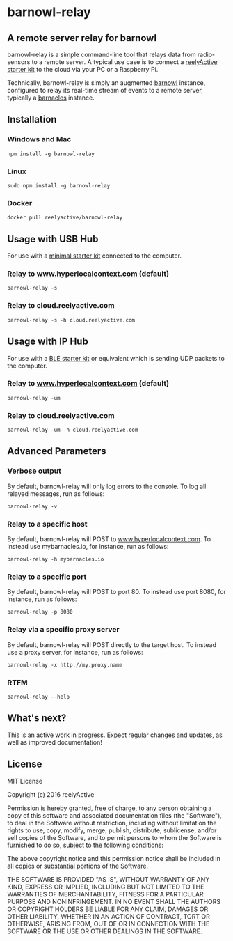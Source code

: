 barnowl-relay
=============

A remote server relay for barnowl
---------------------------------

barnowl-relay is a simple command-line tool that relays data from radio-sensors to a remote server.  A typical use case is to connect a [reelyActive starter kit](http://shop.reelyactive.com/collections/starter-kits) to the cloud via your PC or a Raspberry Pi.

Technically, barnowl-relay is simply an augmented [barnowl](https://www.npmjs.com/package/barnowl) instance, configured to relay its real-time stream of events to a remote server, typically a [barnacles](https://www.npmjs.com/package/barnacles) instance.


Installation
------------

### Windows and Mac

    npm install -g barnowl-relay

### Linux

    sudo npm install -g barnowl-relay

### Docker

    docker pull reelyactive/barnowl-relay


Usage with USB Hub
------------------

For use with a [minimal starter kit](http://shop.reelyactive.com/products/starterkit-min) connected to the computer.

### Relay to www.hyperlocalcontext.com (default)

    barnowl-relay -s

### Relay to cloud.reelyactive.com

    barnowl-relay -s -h cloud.reelyactive.com


Usage with IP Hub
-----------------

For use with a [BLE starter kit](http://shop.reelyactive.com/products/starterkit-ble) or equivalent which is sending UDP packets to the computer.

### Relay to www.hyperlocalcontext.com (default)

    barnowl-relay -um

### Relay to cloud.reelyactive.com

    barnowl-relay -um -h cloud.reelyactive.com


Advanced Parameters
-------------------

### Verbose output

By default, barnowl-relay will only log errors to the console.  To log all relayed messages, run as follows:

    barnowl-relay -v

### Relay to a specific host

By default, barnowl-relay will POST to www.hyperlocalcontext.com.  To instead use mybarnacles.io, for instance, run as follows:

    barnowl-relay -h mybarnacles.io

### Relay to a specific port

By default, barnowl-relay will POST to port 80.  To instead use port 8080, for instance, run as follows:

    barnowl-relay -p 8080

### Relay via a specific proxy server

By default, barnowl-relay will POST directly to the target host.  To instead use a proxy server, for instance, run as follows:

    barnowl-relay -x http://my.proxy.name

### RTFM

    barnowl-relay --help


What's next?
------------

This is an active work in progress.  Expect regular changes and updates, as well as improved documentation! 


License
-------

MIT License

Copyright (c) 2016 reelyActive

Permission is hereby granted, free of charge, to any person obtaining a copy of this software and associated documentation files (the "Software"), to deal in the Software without restriction, including without limitation the rights to use, copy, modify, merge, publish, distribute, sublicense, and/or sell copies of the Software, and to permit persons to whom the Software is furnished to do so, subject to the following conditions:

The above copyright notice and this permission notice shall be included in all copies or substantial portions of the Software.

THE SOFTWARE IS PROVIDED "AS IS", WITHOUT WARRANTY OF ANY KIND, EXPRESS OR 
IMPLIED, INCLUDING BUT NOT LIMITED TO THE WARRANTIES OF MERCHANTABILITY, 
FITNESS FOR A PARTICULAR PURPOSE AND NONINFRINGEMENT. IN NO EVENT SHALL THE 
AUTHORS OR COPYRIGHT HOLDERS BE LIABLE FOR ANY CLAIM, DAMAGES OR OTHER 
LIABILITY, WHETHER IN AN ACTION OF CONTRACT, TORT OR OTHERWISE, ARISING FROM, 
OUT OF OR IN CONNECTION WITH THE SOFTWARE OR THE USE OR OTHER DEALINGS IN 
THE SOFTWARE.
